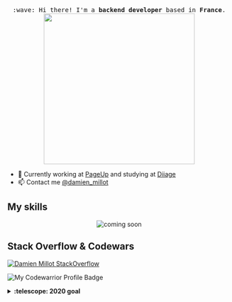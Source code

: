 <p align="center">
  <samp>
    :wave: Hi there! I'm a <b>backend developer</b> based in <b>France</b>.<br>
    <img src="https://storage.googleapis.com/gweb-uniblog-publish-prod/original_images/Dino_non-birthday_version.gif" width="340px" align="center">
  </samp>
</p>

* 💼 Currently working at [PageUp](https://pageup.fr/) and studying at [Diiage](http://diiage.cucdb.fr/) <br/>
* 📫 Contact me [@damien_millot](https://twitter.com/damien_millot)

## My skills

<p align="center">
  <img align="center" alt="coming soon" src="" />
</p>

## Stack Overflow & Codewars

[![Damien Millot StackOverflow](https://github-readme-stackoverflow.vercel.app/?userID=13473130)](https://stackoverflow.com/users/13473130/damien-millot)

![My Codewarrior Profile Badge](https://www.codewars.com/users/dmillot/badges/large)

<details>
  <summary><b>:telescope: 2020 goal</b></summary>
  I want to make a portfolio and host it, and try to be more active on the Stack Overflow platform.
</details>
